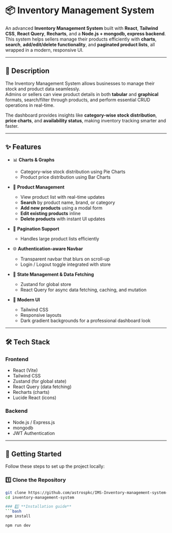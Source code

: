 # 📦 Inventory Management System

An advanced **Inventory Management System** built with **React**, **Tailwind CSS**, **React Query**, **Recharts**, and a **Node.js + mongodb, express backend**.  
This system helps sellers manage their products efficiently with **charts**, **search**, **add/edit/delete functionality**, and **paginated product lists**, all wrapped in a modern, responsive UI.

---

## 📝 Description

The Inventory Management System allows businesses to manage their stock and product data seamlessly.  
Admins or sellers can view product details in both **tabular** and **graphical** formats, search/filter through products, and perform essential CRUD operations in real-time.

The dashboard provides insights like **category-wise stock distribution**, **price charts**, and **availability status**, making inventory tracking smarter and faster.

---

## ✨ Features

- 📊 **Charts & Graphs**  
  - Category-wise stock distribution using Pie Charts  
  - Product price distribution using Bar Charts  

- 🧾 **Product Management**  
  - View product list with real-time updates  
  - **Search** by product name, brand, or category  
  - **Add new products** using a modal form  
  - **Edit existing products** inline  
  - **Delete products** with instant UI updates  

- 🔄 **Pagination Support**  
  - Handles large product lists efficiently  

- 🌐 **Authentication-aware Navbar**  
  - Transparent navbar that blurs on scroll-up  
  - Login / Logout toggle integrated with store  

- 🧠 **State Management & Data Fetching**  
  - Zustand for global store  
  - React Query for async data fetching, caching, and mutation  

- 🎨 **Modern UI**  
  - Tailwind CSS  
  - Responsive layouts  
  - Dark gradient backgrounds for a professional dashboard look

---

## 🛠️ Tech Stack

### **Frontend**
- React (Vite)
- Tailwind CSS
- Zustand (for global state)
- React Query (data fetching)
- Recharts (charts)
- Lucide React (icons)

### **Backend**
- Node.js / Express.js
- mongodb
- JWT Authentication

---

## 🚀 Getting Started

Follow these steps to set up the project locally:

### 1️⃣ **Clone the Repository**
```bash
git clone https://github.com/astrospkc/IMS-Inventory-management-system-.git
cd inventory-management-system

### 1️⃣ **Installation guide**
```bash
npm install

npm run dev



